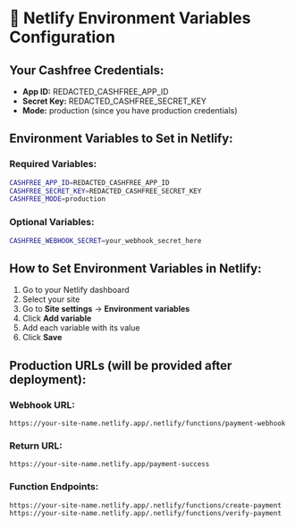 # 🔐 Netlify Environment Variables Configuration

## Your Cashfree Credentials:
- **App ID:** REDACTED_CASHFREE_APP_ID
- **Secret Key:** REDACTED_CASHFREE_SECRET_KEY
- **Mode:** production (since you have production credentials)

## Environment Variables to Set in Netlify:

### Required Variables:
```bash
CASHFREE_APP_ID=REDACTED_CASHFREE_APP_ID
CASHFREE_SECRET_KEY=REDACTED_CASHFREE_SECRET_KEY
CASHFREE_MODE=production
```

### Optional Variables:
```bash
CASHFREE_WEBHOOK_SECRET=your_webhook_secret_here
```

## How to Set Environment Variables in Netlify:

1. Go to your Netlify dashboard
2. Select your site
3. Go to **Site settings** → **Environment variables**
4. Click **Add variable**
5. Add each variable with its value
6. Click **Save**

## Production URLs (will be provided after deployment):

### Webhook URL:
```
https://your-site-name.netlify.app/.netlify/functions/payment-webhook
```

### Return URL:
```
https://your-site-name.netlify.app/payment-success
```

### Function Endpoints:
```
https://your-site-name.netlify.app/.netlify/functions/create-payment
https://your-site-name.netlify.app/.netlify/functions/verify-payment
```
